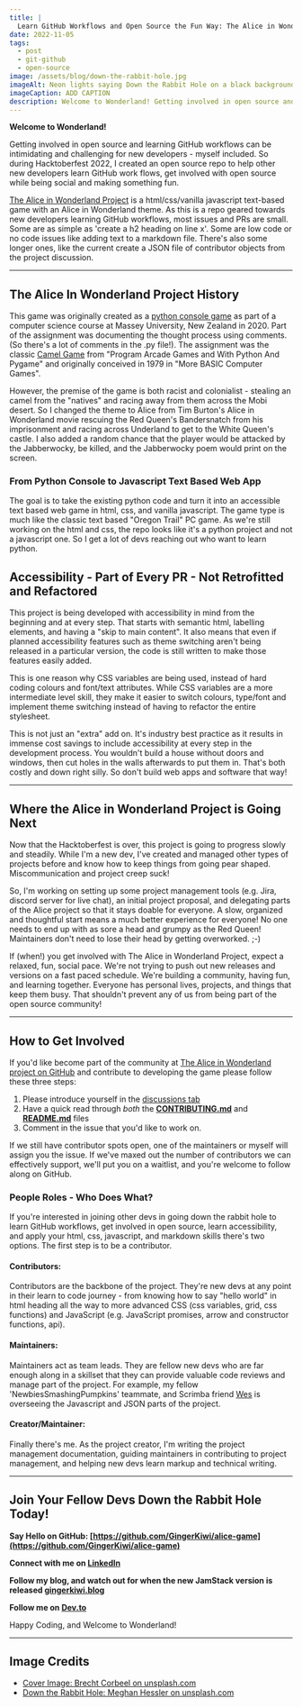 ```yaml
---
title: |
  Learn GitHub Workflows and Open Source the Fun Way: The Alice in Wonderland Project
date: 2022-11-05
tags:
  - post
  - git-github
  - open-source
image: /assets/blog/down-the-rabbit-hole.jpg
imageAlt: Neon lights saying Down the Rabbit Hole on a black background. All the words are in pink neon, except the is in yellow neon
imageCaption: ADD CAPTION
description: Welcome to Wonderland! Getting involved in open source and learning GitHub workflows can be intimidating and challenging for new developers. During Hacktoberfest 2022, I created an open source repo to help other new developers learn GitHub work flows, get involved with open source while being social and making something fun.
---
```


**Welcome to Wonderland!**

Getting involved in open source and learning GitHub workflows can be intimidating and challenging for new developers - myself included. So during Hacktoberfest 2022, I created an open source repo to help other new developers learn GitHub work flows, get involved with open source while being social and making something fun.

[The Alice in Wonderland Project](https://github.com/GingerKiwi/alice-game) is a html/css/vanilla javascript text-based game with an Alice in Wonderland theme.  As this is a repo geared towards new developers learning GitHub workflows, most issues and PRs are small. Some are as simple as 'create a h2 heading on line x'. Some are low code  or no code issues like adding text to a markdown file. There's also some longer ones, like the current create a JSON file of contributor objects from the project discussion.

---

## The Alice In Wonderland Project History

This game was originally created as a [python console game](https://github.com/GingerKiwi/alice-game/blob/main/159.172_AliceStealsBandersnatchGame.py) as part of a computer science course at Massey University, New Zealand in 2020. Part of the assignment was documenting the thought process using comments. (So there's a lot of comments in the .py file!). The assignment was the classic [Camel Game](http://programarcadegames.com/index.php?lang=en&chapter=lab_camel) from "Program Arcade Games and With Python And Pygame" and originally conceived in 1979 in "More BASIC Computer Games".

However, the premise of the game is both racist and colonialist - stealing an camel from the "natives" and racing away from them across the Mobi desert. So I changed the theme to Alice from Tim Burton's Alice in Wonderland movie rescuing the Red Queen's Bandersnatch from his imprisonment and racing across Underland to get to the White Queen's castle. I also added a random chance that the player would be attacked by the Jabberwocky, be killed, and the Jabberwocky poem would print on the screen.

### From Python Console to Javascript Text Based Web App

The goal is to take the existing python code and turn it into an accessible text based web game in html, css, and vanilla javascript. The game type is much like the classic text based "Oregon Trail" PC game. As we're still working on the html and css, the repo looks like it's a python project and not a javascript one. So I get a lot of devs reaching out who want to learn python. 

## Accessibility - Part of Every PR - Not Retrofitted and Refactored

This project is being developed with accessibility in mind from the beginning and at every step. That starts with semantic html, labelling elements, and having a "skip to main content". It also means that even if planned accessibility features such as theme switching aren't being released in a particular version, the code is still written to make those features easily added.

This is one reason why CSS variables are being used, instead of hard coding colours and font/text attributes. While CSS variables are a more intermediate level skill, they make it easier to switch colours, type/font and implement theme switching instead of having to refactor the entire stylesheet. 

This is not just an "extra" add on. It's industry best practice as it results in immense cost savings to include accessibility at every step in the development process. You wouldn't build a house without doors and windows, then cut holes in the walls afterwards to put them in. That's both costly and down right silly. So don't build web apps and software that way!

---

## Where the Alice in Wonderland Project is Going Next

Now that the Hacktoberfest is over, this project is going to progress slowly and steadily. While I'm a new dev, I've created and managed other types of projects before and know how to keep things from going pear shaped. Miscommunication and project creep suck!

So, I'm working on setting up some project management tools (e.g. Jira, discord server for live chat), an initial project proposal, and delegating parts of the Alice project so that it stays doable for everyone. A slow, organized and thoughtful start means a much better experience for everyone! No one needs to end up with as sore a head and grumpy as the Red Queen! Maintainers don't need to lose their head by getting overworked.  ;-)

If (when!) you get involved with The Alice in Wonderland Project, expect a relaxed, fun, social pace. We're not trying to push out new releases and versions on a fast paced schedule. We're building a community, having fun, and learning together. Everyone has personal lives, projects, and things that keep them busy. That shouldn't prevent any of us from being part of the open source community!

---

## How to Get Involved

If you'd like become part of the community at [The Alice in Wonderland project on GitHub](https://github.com/GingerKiwi/alice-game) and contribute to developing the game please follow these three steps:

1. Please introduce yourself in the [discussions tab](https://github.com/GingerKiwi/alice-game/discussions/4)
2. Have a quick read through *both* the [**CONTRIBUTING.md**](https://github.com/GingerKiwi/alice-game/blob/main/CONTRIBUTING.md) and [**README.md**](https://github.com/GingerKiwi/alice-game/blob/main/README.md) files
3. Comment in the issue that you'd like to work on.

If we still have contributor spots open, one of the maintainers or myself will assign you the issue. If we've maxed out the number of contributors we can effectively support, we'll put you on a waitlist, and you're welcome to follow along on GitHub.

### People Roles - Who Does What?

If you're interested in joining other devs in going down the rabbit hole to learn GitHub workflows, get involved in open source, learn accessibility, and apply your html, css, javascript, and markdown skills there's two options. The first step is to be a contributor.

#### **Contributors:**

Contributors are the backbone of the project. They're new devs at any point in their learn to code journey - from knowing how to say "hello world" in html heading all the way to more advanced CSS (css variables, grid, css functions) and JavaScript (e.g. JavaScript promises, arrow and constructor functions, api).


#### **Maintainers:**

Maintainers act as team leads. They are fellow new devs who are far enough along in a skillset that they can provide valuable code reviews and manage part of the project. For example, my fellow 'NewbiesSmashingPumpkins' teammate, and Scrimba friend [Wes](https://www.linkedin.com/in/wesley-vinson-edd/) is overseeing the Javascript and JSON parts of the project.

#### **Creator/Maintainer:**

Finally there's me. As the project creator, I'm writing the project management documentation, guiding maintainers in contributing to project management, and helping new devs learn markup and technical writing.

---

## Join Your Fellow Devs Down the Rabbit Hole Today!


**Say Hello on GitHub: [https://github.com/GingerKiwi/alice-game](https://github.com/GingerKiwi/alice-game)**

**Connect with me on [LinkedIn](https://www.linkedin.com/in/elizabethmccready)**

**Follow my blog, and watch out for when the new JamStack version is released [gingerkiwi.blog](https://gingerkiwi.blog)**

**Follow me on [Dev.to](https://dev.to/gingerkiwi)**

Happy Coding, and Welcome to Wonderland!

---
## Image Credits

- [Cover Image: Brecht Corbeel on unsplash.com](https://unsplash.com/photos/BvAwzPQRRis)
- [Down the Rabbit Hole: 
Meghan Hessler on unsplash.com](https://unsplash.com/photos/KaOQ6u1zRVw)
